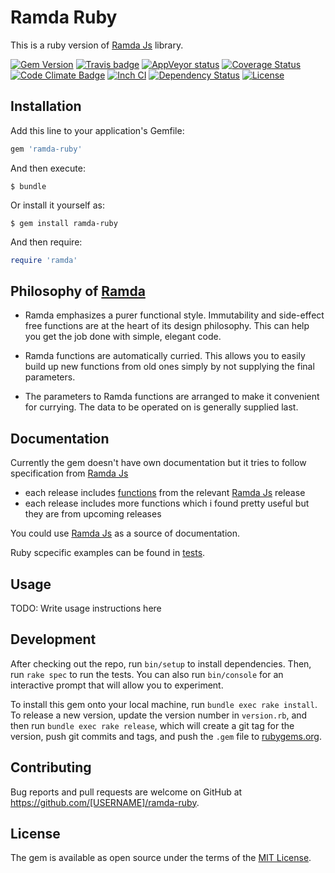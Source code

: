 Ramda Ruby
=============

This is a ruby version of [Ramda Js](http://ramdajs.com) library.

[![Gem Version](https://badge.fury.io/rb/ramda-ruby.svg)](http://badge.fury.io/rb/ramda-ruby)
[![Travis badge](https://travis-ci.org/lazebny/ramda-ruby.svg?branch=master)](https://travis-ci.org/lazebny/ramda-ruby)
[![AppVeyor status](https://ci.appveyor.com/api/projects/status/ponccdax7aj4ufw2?svg=true)](https://ci.appveyor.com/project/lazebny/ramda-ruby)
[![Coverage Status](https://coveralls.io/repos/lazebny/ramda-ruby/badge.png)](https://coveralls.io/r/lazebny/ramda-ruby)
[![Code Climate Badge](https://codeclimate.com/github/lazebny/ramda-ruby.svg)](https://codeclimate.com/github/lazebny/ramda-ruby)
[![Inch CI](http://inch-ci.org/github/lazebny/ramda-ruby.svg)](http://inch-ci.org/github/lazebny/ramda-ruby)
[![Dependency Status](https://gemnasium.com/lazebny/ramda-ruby.svg)](https://gemnasium.com/lazebny/ramda-ruby)
[![License](https://img.shields.io/badge/license-MIT-green.svg)](http://opensource.org/licenses/MIT)


Installation
------------

Add this line to your application's Gemfile:

```ruby
gem 'ramda-ruby'
```

And then execute:

    $ bundle

Or install it yourself as:

    $ gem install ramda-ruby

And then require:

```ruby
require 'ramda'
```

## Philosophy of [Ramda](http://ramdajs.com)

* Ramda emphasizes a purer functional style.
  Immutability and side-effect free functions are at the heart of its design philosophy.
  This can help you get the job done with simple, elegant code.

* Ramda functions are automatically curried.
  This allows you to easily build up new functions from old ones simply by not supplying the final parameters.

* The parameters to Ramda functions are arranged to make it convenient for currying.
  The data to be operated on is generally supplied last.


## Documentation

Currently the gem doesn't have own documentation but it tries to follow specification from [Ramda Js](http://ramdajs.com/docs/)

* each release includes [functions](docs/FUNCTIONS.md) from the relevant [Ramda Js](http://ramdajs.com) release
* each release includes more functions which i found pretty useful but they are from upcoming releases

You could use [Ramda Js](http://ramdajs.com/docs/) as a source of documentation.

Ruby scpecific examples can be found in [tests](spec/ramda).

## Usage

TODO: Write usage instructions here

## Development

After checking out the repo, run `bin/setup` to install dependencies. Then, run `rake spec` to run the tests. You can also run `bin/console` for an interactive prompt that will allow you to experiment.

To install this gem onto your local machine, run `bundle exec rake install`. To release a new version, update the version number in `version.rb`, and then run `bundle exec rake release`, which will create a git tag for the version, push git commits and tags, and push the `.gem` file to [rubygems.org](https://rubygems.org).

## Contributing

Bug reports and pull requests are welcome on GitHub at https://github.com/[USERNAME]/ramda-ruby.


## License

The gem is available as open source under the terms of the [MIT License](http://opensource.org/licenses/MIT).

